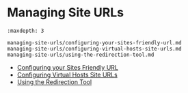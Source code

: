 # Managing Site URLs

```{toctree}
:maxdepth: 3

managing-site-urls/configuring-your-sites-friendly-url.md
managing-site-urls/configuring-virtual-hosts-site-urls.md
managing-site-urls/using-the-redirection-tool.md
```

* [Configuring your Sites Friendly URL](./managing-site-urls/configuring-your-sites-friendly-url.md)
* [Configuring Virtual Hosts Site URLs](./managing-site-urls/configuring-virtual-hosts-site-urls.md)
* [Using the Redirection Tool](./managing-site-urls/using-the-redirection-tool.md)